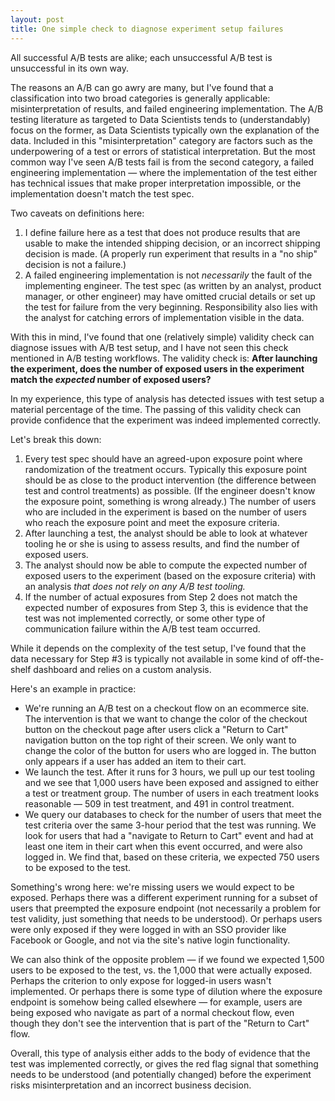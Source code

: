 ```yaml
---
layout: post
title: One simple check to diagnose experiment setup failures
---
```


All successful A/B tests are alike; each unsuccessful A/B test is unsuccessful in its own way.

The reasons an A/B can go awry are many, but I've found that a classification into two broad categories is generally applicable: misinterpretation of results, and failed engineering implementation. The A/B testing literature as targeted to Data Scientists tends to (understandably) focus on the former, as Data Scientists typically own the explanation of the data. Included in this "misinterpretation" category are factors such as the underpowering of a test or errors of statistical interpretation. But the most common way I've seen A/B tests fail is from the second category, a failed engineering implementation — where the implementation of the test either has technical issues that make proper interpretation impossible, or the implementation doesn't match the test spec.

Two caveats on definitions here:

1. I define failure here as a test that does not produce results that are usable to make the intended shipping decision, or an incorrect shipping decision is made. (A properly run experiment that results in a "no ship" decision is not a failure.)
2. A failed engineering implementation is not *necessarily* the fault of the implementing engineer. The test spec (as written by an analyst, product manager, or other engineer) may have omitted crucial details or set up the test for failure from the very beginning. Responsibility also lies with the analyst for catching errors of implementation visible in the data.

With this in mind, I've found that one (relatively simple) validity check can diagnose issues with A/B test setup, and I have not seen this check mentioned in A/B testing workflows. The validity check is: **After launching the experiment, does the number of exposed users in the experiment match the *expected* number of exposed users?**

In my experience, this type of analysis has detected issues with test setup a material percentage of the time. The passing of this validity check can provide confidence that the experiment was indeed implemented correctly. 

Let's break this down:

1. Every test spec should have an agreed-upon exposure point where randomization of the treatment occurs. Typically this exposure point should be as close to the product intervention (the difference between test and control treatments) as possible. (If the engineer doesn't know the exposure point, something is wrong already.) The number of users who are included in the experiment is based on the number of users who reach the exposure point and meet the exposure criteria.
2. After launching a test, the analyst should be able to look at whatever tooling he or she is using to assess results, and find the number of exposed users.
3. The analyst should now be able to compute the expected number of exposed users to the experiment (based on the exposure criteria) with an analysis *that does not rely on any A/B test tooling.* 
4. If the number of actual exposures from Step 2 does not match the expected number of exposures from Step 3, this is evidence that the test was not implemented correctly, or some other type of communication failure within the A/B test team occurred.

 While it depends on the complexity of the test setup, I've found that the data necessary for Step #3 is typically not available in some kind of off-the-shelf dashboard and relies on a custom analysis.

Here's an example in practice:

- We're running an A/B test on a checkout flow on an ecommerce site. The intervention is that we want to change the color of the checkout button on the checkout page after  users click a "Return to Cart" navigation button on the top right of their screen. We only want to change the color of the button for users who are logged in. The button only appears if a user has added an item to their cart.
- We launch the test. After it runs for 3 hours, we pull up our test tooling and we see that 1,000 users have been exposed and assigned to either a test or treatment group. The number of users in each treatment looks reasonable — 509 in test treatment, and 491 in control treatment. 
- We query our databases to check for the number of users that meet the test criteria over the same 3-hour period that the test was running. We look for users that had a "navigate to Return to Cart" event and had at least one item in their cart when this event occurred, and were also logged in. We find that, based on these criteria, we expected 750 users to be exposed to the test.

Something's wrong here: we're missing users we would expect to be exposed. Perhaps there was a different experiment running for a subset of users that preempted the exposure endpoint (not necessarily a problem for test validity, just something that needs to be understood). Or perhaps users were only exposed if they were logged in with an SSO provider like Facebook or Google, and not via the site's native login functionality.

We can also think of the opposite problem — if we found we expected 1,500 users to be exposed to the test, vs. the 1,000 that were actually exposed. Perhaps the criterion to only expose for logged-in users wasn't implemented. Or perhaps there is some type of dilution where the exposure endpoint is somehow being called elsewhere — for example, users are being exposed who navigate as part of a normal checkout flow, even though they don't see the intervention that is part of the "Return to Cart" flow.

Overall, this type of analysis either adds to the body of evidence that the test was implemented correctly, or gives the red flag signal that something needs to be understood (and potentially changed) before the experiment risks misinterpretation and an incorrect business decision.
